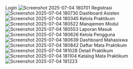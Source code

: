 Login 
![Screenshot 2025-07-04 180701](https://github.com/user-attachments/assets/fabd651a-062c-444b-be96-b8176acb01ed)
Registrasi
![Screenshot 2025-07-04 180730](https://github.com/user-attachments/assets/66c5b44c-1514-4a00-8038-3115de2c1944)
Dashboard Asisten
![Screenshot 2025-07-04 180345](https://github.com/user-attachments/assets/18550ebe-297c-47f2-9685-7202d08ab9ce)
Kelola Praktikum
![Screenshot 2025-07-04 180522](https://github.com/user-attachments/assets/3cb71b06-0ad6-475b-b8f8-dba5fbd182a1)
Manajemen Modul 
![Screenshot 2025-07-04 180553](https://github.com/user-attachments/assets/86a2dcc8-d306-42d8-9500-36ef27ec017c)
Laporan Masuk
![Screenshot 2025-07-04 180626](https://github.com/user-attachments/assets/2ae099df-6235-430e-9972-d9565f721581)
Kelola Pengguna
![Screenshot 2025-07-04 180639](https://github.com/user-attachments/assets/1c83b3fe-54d5-427c-8e7c-be7ccae78361)
Dashboard Mahasiswa
![Screenshot 2025-07-04 180842](https://github.com/user-attachments/assets/4671d3b5-f01d-4330-9117-22439fd4caa2)
Daftar Mata Praktikum
![Screenshot 2025-07-04 181028](https://github.com/user-attachments/assets/84b8bd16-3030-4754-8d6f-d4e6e2774612)
Detail Praktikum
![Screenshot 2025-07-04 181104](https://github.com/user-attachments/assets/1106c876-a58c-4101-a4d3-9698b0c94bc4)
Katalog Mata Praktikum
![Screenshot 2025-07-04 181223](https://github.com/user-attachments/assets/74bfc072-af6a-423c-a5a4-0781bd001284)
